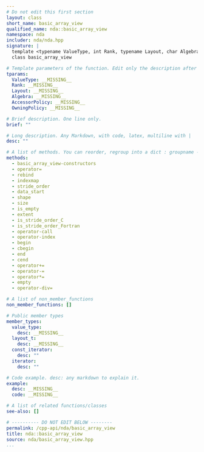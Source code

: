 ```yaml
---
# Do not edit this first section
layout: class
short_name: basic_array_view
qualified_name: nda::basic_array_view
namespace: nda
includer: nda/nda.hpp
signature: |
  template <typename ValueType, int Rank, typename Layout, char Algebra = 'A', typename AccessorPolicy = nda::default_accessor, typename OwningPolicy = nda::borrowed>
  class basic_array_view

# Template parameters of the function. Edit only the description after the :
tparams:
  ValueType: __MISSING__
  Rank: __MISSING__
  Layout: __MISSING__
  Algebra: __MISSING__
  AccessorPolicy: __MISSING__
  OwningPolicy: __MISSING__

# Brief description. One line only.
brief: ""

# Long description. Any Markdown, with code, latex, multiline with |
desc: ""

# A list of methods. You can reorder, regroup into a dict : groupname -> list
methods:
  - basic_array_view-constructors
  - operator=
  - rebind
  - indexmap
  - stride_order
  - data_start
  - shape
  - size
  - is_empty
  - extent
  - is_stride_order_C
  - is_stride_order_Fortran
  - operator-call
  - operator-index
  - begin
  - cbegin
  - end
  - cend
  - operator+=
  - operator-=
  - operator*=
  - empty
  - operator-div=

# A list of non_member_functions
non_member_functions: []

# Public member types
member_types:
  value_type:
    desc: __MISSING__
  layout_t:
    desc: __MISSING__
  const_iterator:
    desc: ""
  iterator:
    desc: ""

# Code example. desc: any markdown to explain it.
example:
  desc: __MISSING__
  code: __MISSING__

# A list of related functions/classes
see-also: []

# ---------- DO NOT EDIT BELOW --------
permalink: /cpp-api/nda/basic_array_view
title: nda::basic_array_view
source: nda/basic_array_view.hpp
...
```


